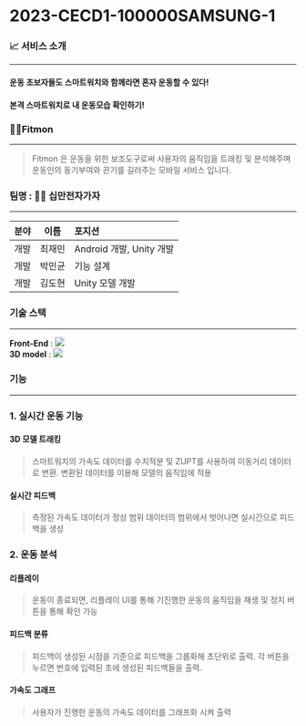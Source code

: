 # 2023-CECD1-100000SAMSUNG-1

### 📈 서비스 소개

* * *

#### 운동 초보자들도 스마트워치와 함께라면 혼자 운동할 수 있다! 

#### 본격 스마트워치로 내 운동모습 확인하기!


### 🏋️‍♀️Fitmon

***

> Fitmon 은 운동을 위한 보조도구로써 사용자의 움직임을 트래킹 및 분석해주며 운동인의 동기부여와 끈기를 길러주는 모바일 서비스 입니다.

### 팀명 : 🏋️‍♀️ 십만전자가자

***

| 분야 |  이름  | 포지션                   |
| ---: | :----: | :----------------------- |
| 개발 | 최재민 | Android 개발, Unity 개발 |
| 개발 | 박민균 | 기능 설계                |
| 개발 | 김도현 | Unity 모델 개발          |

### 기술 스택
***
**Front-End** : <img src="https://img.shields.io/badge/Android-3DDC84?style=for-the-badge&logo=Android&logoColor=white"/></hr></br>
**3D model** : <img src="https://img.shields.io/badge/Unity-000000?style=for-the-badge&logo=Unity&logoColor=white"/>

### 기능
***

### 1. 실시간 운동 기능

#### 3D 모델 트래킹
> 스마트워치의 가속도 데이터를 수치적분 및 ZUPT를 사용하여 이동거리 데이터로 변환. 변환된 데이터를 이용해 모델의 움직임에 적용

#### 실시간 피드백
> 측정된 가속도 데이터가 정상 범위 데이터의 범위에서 벗어나면 실시간으로 피드백을 생성

### 2. 운동 분석

#### 리플레이
> 운동이 종료되면, 리플레이 UI를 통해 기진행한 운동의 움직임을 재생 및 정지 버튼을 통해 확인 가능

#### 피드백 분류
> 피드백이 생성된 시점을 기준으로 피드백을 그룹화해 초단위로 출력. 각 버튼을 누르면 번호에 입력된 초에 생성된 피드백들을 출력.

#### 가속도 그래프 
> 사용자가 진행한 운동의 가속도 데이터를 그래프화 시켜 출력
